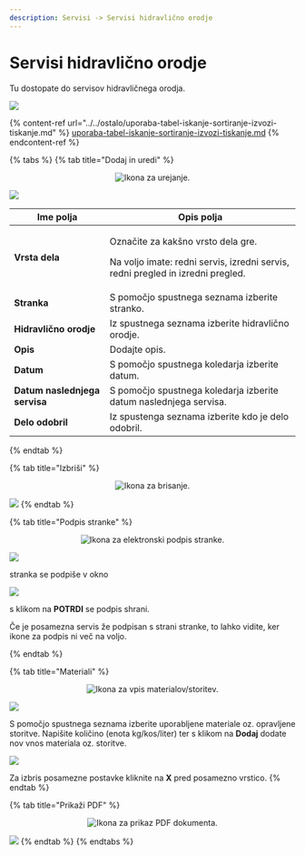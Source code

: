 ```yaml
---
description: Servisi -> Servisi hidravlično orodje
---
```


# Servisi hidravlično orodje

Tu dostopate do servisov hidravličnega orodja.

![](../../.gitbook/assets/Servis_servisi_hid_orodja_pogled.PNG)

{% content-ref url="../../ostalo/uporaba-tabel-iskanje-sortiranje-izvozi-tiskanje.md" %}
[uporaba-tabel-iskanje-sortiranje-izvozi-tiskanje.md](../../ostalo/uporaba-tabel-iskanje-sortiranje-izvozi-tiskanje.md)
{% endcontent-ref %}

{% tabs %}
{% tab title="Dodaj in uredi" %}
<div align="center"><img src="../../.gitbook/assets/Knjiga_ikona_pisalo (5).png" alt="Ikona za urejanje."></div>

![](../../.gitbook/assets/Servis_servisi_hid_orodja_uredi.PNG)



| Ime polja                     | Opis polja                                                                                                                       |
| ----------------------------- | -------------------------------------------------------------------------------------------------------------------------------- |
| **Vrsta dela**                | <p>Označite za kakšno vrsto dela gre. </p><p>Na voljo imate: redni servis, izredni servis, redni pregled in izredni pregled.</p> |
| **Stranka**                   | S pomočjo spustnega seznama izberite stranko.                                                                                    |
| **Hidravlično orodje**        | Iz spustnega seznama izberite hidravlično orodje.                                                                                |
| **Opis**                      | Dodajte opis.                                                                                                                    |
| **Datum**                     | S pomočjo spustnega koledarja izberite datum.                                                                                    |
| **Datum naslednjega servisa** | S pomočjo spustnega koledarja izberite datum naslednjega servisa.                                                                |
| **Delo odobril**              | Iz spustenga seznama izberite kdo je delo odobril.                                                                               |


{% endtab %}

{% tab title="Izbriši" %}
<div align="center"><img src="../../.gitbook/assets/Knjiga_ikona_izbris.png" alt="Ikona za brisanje."></div>

![](../../.gitbook/assets/Servis_servisi_hid_orodja_izbrisi.PNG)
{% endtab %}

{% tab title="Podpis stranke" %}
<div align="center"><img src="../../.gitbook/assets/podpis_ikona (1).png" alt="Ikona za elektronski podpis stranke."></div>

![](<../../.gitbook/assets/Pozarne_straze_napovedane_podpis_stranke (1).PNG>)

stranka se podpiše v okno

![](../../.gitbook/assets/Pozarne_straze_napovedane_podpis_stranke2.PNG)

s klikom na **POTRDI** se podpis shrani.&#x20;

Če je posamezna servis že podpisan s strani stranke, to lahko vidite, ker ikone za podpis ni več na voljo.

<div align="center"><img src="../../.gitbook/assets/podpis_ikona2.png" alt=""></div>
{% endtab %}

{% tab title="Materiali" %}
<div align="center"><img src="../../.gitbook/assets/Knjiga_ikona_predogled (3).png" alt="Ikona za vpis materialov/storitev."></div>

![](../../.gitbook/assets/Servis_servisi_RGA_material_pogled_prazen.PNG)

S pomočjo spustnega seznama izberite uporabljene materiale oz. opravljene storitve. Napišite količino (enota kg/kos/liter) ter s klikom na **Dodaj** dodate nov vnos materiala oz. storitve.

![](../../.gitbook/assets/Servis_servisi_RGA_material_seznam.PNG)

Za izbris posamezne postavke kliknite na **X** pred posamezno vrstico.
{% endtab %}

{% tab title="Prikaži PDF" %}
<div align="center"><img src="../../.gitbook/assets/Knjiga_ikona_tisk (1).png" alt="Ikona za prikaz PDF dokumenta."></div>

![](../../.gitbook/assets/Servis_servisi_hid_orodja_tiskaj_pdf.PNG)
{% endtab %}
{% endtabs %}

​

